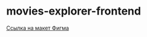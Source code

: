# movies-explorer-frontend

[Ссылка на макет Фигма](https://www.figma.com/file/BQjKAj9GuVDDMWE2V5oVsy/Mi_Diploma?type=design&node-id=891%3A3857&mode=design&t=8Fcu0C86rT3Mtu3N-1)
